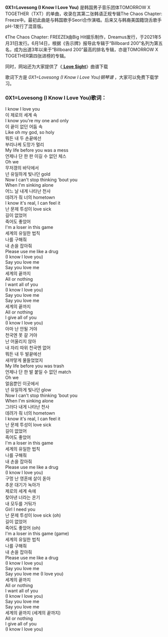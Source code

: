 

**0X1=Lovesong (I Know I Love You)** 是韩国男子音乐团体TOMORROW X
TOGETHER（TXT）的单曲，收录在其第二张韩语正规专辑The Chaos Chapter:
Freeze中。最初此曲是与韩国歌手Seori合作演唱。后来又与韩裔美国籍饶舌歌手pH-1发行了混音版。

《The Chaos Chapter: FREEZE》由Big
Hit娱乐制作，Dreamus发行，于2021年5月31日发行。6月14日，根据《告示牌》报导此专辑于“Billboard
200”名列为第五名，成为出道3年以来于“Billboard 200”最高的排名专辑，亦是TOMORROW X TOGETHER第四张进榜的专辑。

同时，网站还为大家提供了《[ **Love Sight**](Music-13490-Love-Sight-某一天灭亡来到我家门前插曲.html "Love
Sight")》曲谱下载

歌词下方是 _0X1=Lovesong (I Know I Love You)钢琴谱_ ，大家可以免费下载学习。

### 0X1=Lovesong (I Know I Love You)歌词：

I know I love you  
이 제로의 세계 속  
I know you're my one and only  
이 끝이 없던 어둠 속  
Like oh my god, so holy  
뭐든 내 두 손끝에선  
부리나케 도망가 멀리  
My life before you was a mess  
언제나 단 한 판 이길 수 없던 체스  
Oh we  
무저갱의 바닥에서  
넌 유일하게 빛나던 gold  
Now I can't stop thinking 'bout you  
When I'm sinking alone  
어느 날 내게 나타난 천사  
데려가 줘 너의 hometown  
I know it's real, I can feel it  
난 문제 투성이 love sick  
길이 없었어  
죽어도 좋았어  
I'm a loser in this game  
세계의 유일한 법칙  
나를 구해줘  
내 손을 잡아줘  
Please use me like a drug  
(I know I love you)  
Say you love me  
Say you love me  
세계의 끝까지  
All or nothing  
I want all of you  
(I know I love you)  
Say you love me  
Say you love me  
세계의 끝까지  
All or nothing  
I give all of you  
(I know I love you)  
아마 난 안될 거야  
천국엔 못 갈 거야  
난 어울리지 않아  
내 자리 따위 천국엔 없어  
뭐든 내 두 발끝에선  
새까맣게 물들었었지  
My life before you was trash  
언제나 단 한 발 붙일 수 없던 match  
Oh we  
얼음뿐인 이곳에서  
넌 유일하게 빛나던 glow  
Now I can't stop thinking 'bout you  
When I'm sinking alone  
그러다 내게 나타난 천사  
데려가 줘 너의 hometown  
I know it's real, I can feel it  
난 문제 투성이 love sick  
길이 없었어  
죽어도 좋았어  
I'm a loser in this game  
세계의 유일한 법칙  
나를 구해줘  
내 손을 잡아줘  
Please use me like a drug  
(I know I love you)  
구멍 난 영혼에 살이 돋아  
추운 대기가 녹아가  
제로의 세계 속에  
찾아낸 너라는 온기  
내 모두를 거둬가  
Girl I need you  
난 문제 투성이 love sick (oh)  
길이 없었어  
죽어도 좋았어 (oh)  
I'm a loser in this game (game)  
세계의 유일한 법칙  
나를 구해줘  
내 손을 잡아줘  
Please use me like a drug  
(I know I love you)  
Say you love me  
Say you love me (I love you)  
세계의 끝까지  
All or nothing  
I want all of you  
(I know I love you)  
Say you love me  
Say you love me  
세계의 끝까지 (세계의 끝까지)  
All or nothing  
I give all of you  
(I know I love you)

